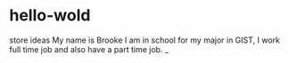 # hello-wold
store ideas
My name is Brooke I am in school for my major in GIST, I work full time job and also have a part time job. _
